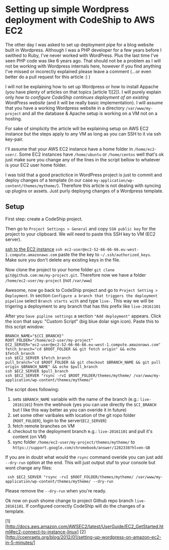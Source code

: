 # Setting up simple Wordpress deployment with CodeShip to AWS EC2

The other day I was asked to set up deployment pipe for a blog
website built in Wordpress. Although I was a PHP developer for a few years before I swithed to Ruby, I've never worked with WordPress.
Plus the last time I've seen PHP
code was like 6 years ago. That should not be a problem as I will not be
working with Wordpress internals here, however if you find anything I've missed or incorectly explained please leave a comment (...or even better do a
pull request for this article :) )

I will not be explaining  how to set up Wordpress or how to install
Appache (you have  plenty of articles on that topics [article 1][2]). I will purely explain only
*how to configure CodeShip continues deployment of an existing WordPress
website* (and it will be really basic implementation). I will assume that you have a working Wordpress website in a
directory `/var/www/my-project` and all the database & Apache setup is
working on a VM not on a hosting.

For sake of simplicity the article will be explaining setup on AWS EC2
instance but the steps apply to any VM as long as you can SSH to
it via ssh key-pair.

 I'll  assume that your AWS EC2 instance have a home folder in
`/home/ec2-user/`. Some EC2 instances have `/home/ubuntu` or
`/home/centos` well that's ok just make sure you change any of the lines
in the script bellow to whatever is your EC2 user home folder.

I was told that a good practictice in WordPress project is just to
commit and
deploy changes of a template (in our case `my-application/wp-content/themes/mytheme/`).
Therefore this article is not dealing with syncing up plugins or assets.
Just purly deployng changes of a Wordpress template.

## Setup

First step: create a CodeShip project.

Then go to `Project Settings > General` and copy `SSH public key`
for the project to your clipboard. We will need to paste this SSH key to VM (EC2 server). 

[ssh to the EC2 instance](1) `ssh ec2-user@ec2-52-66-66-66.eu-west-1.compute.amazonaws.com`
paste the the key to `~/.ssh/authorized_keys`. Make sure you don't delete
any existing keys in the file.

Now clone the project to your home folder `git clone
git@github.com:me/my-project.git`. Therefore now we have a folder `/home/ec2-user/my-project` (not `/var/www`)

Awesome, now go back to CodeShip project and go to `Project Setting >
Deployment`. In section `Configure a branch that triggers the deployment
pipeline` select `Branch starts with` and type `live-`. This way we will
be trigering a deployment to any branch that has this prefix like
`live-20161101`

After you `Save pipline settings` a section  `"Add deployment"` appears. Click the icon that says:
"Custom Script" (big blue dolar sign icon). Paste this to this script
window:

```
BRANCH_NAME="${CI_BRANCH}"
ROOT_FOLDER="/home/ec2-user/my-project"
EC2_SERVER="ec2-user@ec2-52-66-66-66.eu-west-1.compute.amazonaws.com"
fetch_branch="cd $ROOT_FOLDER && git fetch origin" && echo $fetch_branch
ssh $EC2_SERVER $fetch_branch
pull_branch="cd $ROOT_FOLDER && git checkout $BRANCH_NAME && git pull
origin $BRANCH_NAME" && echo $pull_branch
ssh $EC2_SERVER $pull_branch
ssh $EC2_SERVER "rsync -rvI $ROOT_FOLDER/themes/mytheme/ /var/www/my-application/wp-content/themes/mytheme/"
```

The script does following:

1. sets `$BRANCH_NAME` variable with the name of the branch (e.g.: `live-20161101`) from the
   webhook (yes you can use directly the `$CI_BRANCH` but I like this
   way better as you can overide it in future)
2. set some other varibales with location of the git ropo folder
   (`ROOT_FOLDER`), login to the server(`EC2_SERVER`)
3. fetch remote branches on VM
4. checkout to the deployment branch e.g.: `live-20161101` and pull it's
   content (on VM)
5. sync folder `/home/ec2-user/my-project/themes/mytheme/` to
   `https://support.google.com/chromebook/answer/1282338?hl=en-GB`



If you are in doubt what would the `rsync` command overide you can just
add `--dry-run` option at the end. This will just output stuf to your
console but wont change any files:

` ssh $EC2_SERVER "rsync -rvI $ROOT_FOLDER/themes/mytheme/ /var/www/my-application/wp-content/themes/mytheme/ --dry-run`

Please remove the `--dry-run` when you're ready.

Ok now on push shome change to project Github repo branch `live-20161101`. If configured correctly CodeShip will do the changes of a template.


[1][http://docs.aws.amazon.com/AWSEC2/latest/UserGuide/EC2_GetStarted.html#ec2-connect-to-instance-linux]
[2][http://coenraets.org/blog/2012/01/setting-up-wordpress-on-amazon-ec2-in-5-minutes/]
